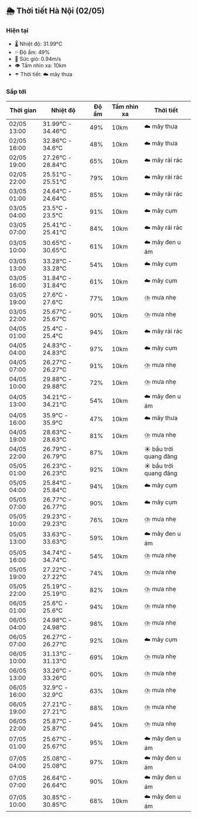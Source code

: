 ## 🌦️ Thời tiết Hà Nội (02/05)

### Hiện tại

- 🌡️ Nhiệt độ: 31.99℃
- 💦 Độ ẩm: 49%
- 💨 Sức gió: 0.94m/s
- 👁️ Tầm nhìn xa: 10km
- ☂️ Thời tiết: ☁️ mây thưa

### Sắp tới

| Thời gian | Nhiệt độ | Độ ẩm | Tầm nhìn xa | Thời tiết |
| --- | --- | --- | --- | --- |
| 02/05 13:00 | 31.99℃ - 34.46℃ | 49% | 10km | ☁️ mây thưa |
| 02/05 16:00 | 32.86℃ - 34.6℃ | 48% | 10km | ☁️ mây thưa |
| 02/05 19:00 | 27.26℃ - 28.84℃ | 65% | 10km | ☁️ mây rải rác |
| 02/05 22:00 | 25.51℃ - 25.51℃ | 79% | 10km | ☁️ mây rải rác |
| 03/05 01:00 | 24.64℃ - 24.64℃ | 85% | 10km | ☁️ mây rải rác |
| 03/05 04:00 | 23.5℃ - 23.5℃ | 91% | 10km | ☁️ mây cụm |
| 03/05 07:00 | 25.41℃ - 25.41℃ | 84% | 10km | ☁️ mây rải rác |
| 03/05 10:00 | 30.65℃ - 30.65℃ | 61% | 10km | ☁️ mây đen u ám |
| 03/05 13:00 | 33.28℃ - 33.28℃ | 54% | 10km | ☁️ mây cụm |
| 03/05 16:00 | 31.84℃ - 31.84℃ | 61% | 10km | ☁️ mây cụm |
| 03/05 19:00 | 27.6℃ - 27.6℃ | 77% | 10km | ⛈️ mưa nhẹ |
| 03/05 22:00 | 25.67℃ - 25.67℃ | 90% | 10km | ⛈️ mưa nhẹ |
| 04/05 01:00 | 25.4℃ - 25.4℃ | 94% | 10km | ☁️ mây rải rác |
| 04/05 04:00 | 24.83℃ - 24.83℃ | 97% | 10km | ☁️ mây cụm |
| 04/05 07:00 | 26.27℃ - 26.27℃ | 91% | 10km | ⛈️ mưa nhẹ |
| 04/05 10:00 | 29.88℃ - 29.88℃ | 72% | 10km | ⛈️ mưa nhẹ |
| 04/05 13:00 | 34.21℃ - 34.21℃ | 54% | 10km | ☁️ mây đen u ám |
| 04/05 16:00 | 35.9℃ - 35.9℃ | 47% | 10km | ☁️ mây thưa |
| 04/05 19:00 | 28.63℃ - 28.63℃ | 81% | 10km | ⛈️ mưa nhẹ |
| 04/05 22:00 | 26.79℃ - 26.79℃ | 87% | 10km | ☀️ bầu trời quang đãng |
| 05/05 01:00 | 26.23℃ - 26.23℃ | 92% | 10km | ☀️ bầu trời quang đãng |
| 05/05 04:00 | 25.84℃ - 25.84℃ | 94% | 10km | ☁️ mây cụm |
| 05/05 07:00 | 26.77℃ - 26.77℃ | 90% | 10km | ☁️ mây cụm |
| 05/05 10:00 | 29.23℃ - 29.23℃ | 76% | 10km | ⛈️ mưa nhẹ |
| 05/05 13:00 | 33.63℃ - 33.63℃ | 59% | 10km | ☁️ mây đen u ám |
| 05/05 16:00 | 34.74℃ - 34.74℃ | 54% | 10km | ⛈️ mưa nhẹ |
| 05/05 19:00 | 27.22℃ - 27.22℃ | 74% | 10km | ⛈️ mưa nhẹ |
| 05/05 22:00 | 25.19℃ - 25.19℃ | 82% | 10km | ⛈️ mưa nhẹ |
| 06/05 01:00 | 25.6℃ - 25.6℃ | 94% | 10km | ⛈️ mưa nhẹ |
| 06/05 04:00 | 24.98℃ - 24.98℃ | 98% | 10km | ⛈️ mưa nhẹ |
| 06/05 07:00 | 26.27℃ - 26.27℃ | 92% | 10km | ☁️ mây cụm |
| 06/05 10:00 | 31.13℃ - 31.13℃ | 69% | 10km | ⛈️ mưa nhẹ |
| 06/05 13:00 | 33.26℃ - 33.26℃ | 60% | 10km | ⛈️ mưa nhẹ |
| 06/05 16:00 | 32.9℃ - 32.9℃ | 63% | 10km | ⛈️ mưa nhẹ |
| 06/05 19:00 | 27.21℃ - 27.21℃ | 88% | 10km | ⛈️ mưa nhẹ |
| 06/05 22:00 | 25.87℃ - 25.87℃ | 94% | 10km | ⛈️ mưa nhẹ |
| 07/05 01:00 | 25.67℃ - 25.67℃ | 95% | 10km | ☁️ mây đen u ám |
| 07/05 04:00 | 25.08℃ - 25.08℃ | 97% | 10km | ☁️ mây đen u ám |
| 07/05 07:00 | 26.64℃ - 26.64℃ | 90% | 10km | ☁️ mây đen u ám |
| 07/05 10:00 | 30.85℃ - 30.85℃ | 68% | 10km | ☁️ mây đen u ám |
